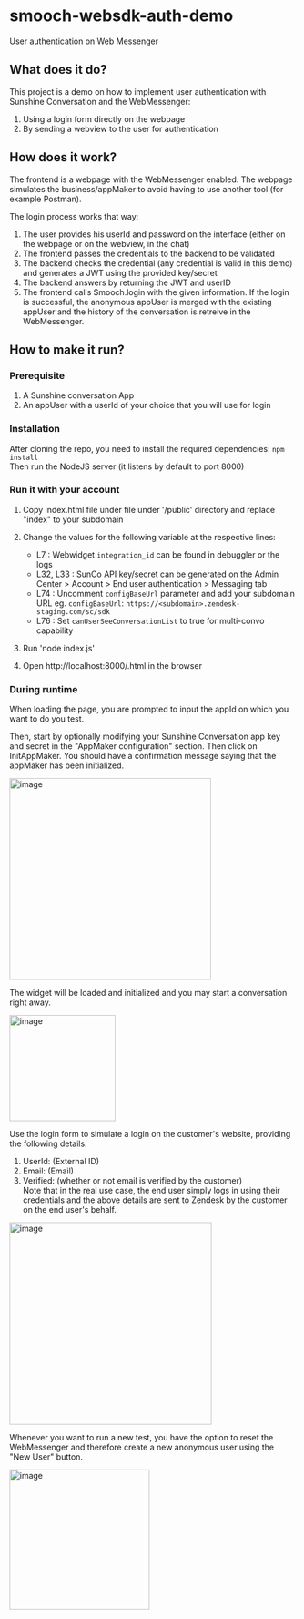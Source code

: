# smooch-websdk-auth-demo
User authentication on Web Messenger

## What does it do?
This project is a demo on how to implement user authentication with Sunshine Conversation and the WebMessenger:
1. Using a login form directly on the webpage
1. By sending a webview to the user for authentication 


## How does it work?
The frontend is a webpage with the WebMessenger enabled. The webpage simulates the business/appMaker to avoid having to use another tool (for example Postman).

The login process works that way:
1. The user provides his userId and password on the interface (either on the webpage or on the webview, in the chat) 
2. The frontend passes the credentials to the backend to be validated
3. The backend checks the credential (any credential is valid in this demo) and generates a JWT using the provided key/secret
4. The backend answers by returning the JWT and userID
5. The frontend calls Smooch.login with the given information. If the login is successful, the anonymous appUser is merged with the existing appUser and the history of the conversation is retreive in the WebMessenger.

## How to make it run?

### Prerequisite
1. A Sunshine conversation App
2. An appUser with a userId of your choice that you will use for login

### Installation
After cloning the repo, you need to install the required dependencies:
`npm install`<br>
Then run the NodeJS server (it listens by default to port 8000)

### Run it with your account
 1. Copy index.html file under file under '/public' directory and replace "index" to your subdomain

 2. Change the values for the following variable at the respective lines:
     - L7 : Webwidget `integration_id` can be found in debuggler or the logs
     - L32, L33 : SunCo API key/secret can be generated on the Admin Center > Account > End user authentication > Messaging tab
     - L74 : Uncomment `configBaseUrl` parameter and add your subdomain URL eg. `configBaseUrl`: `https://<subdomain>.zendesk-staging.com/sc/sdk`
     - L76 : Set `canUserSeeConversationList` to true for multi-convo capability

 3. Run 'node index.js'

 4. Open http://localhost:8000/<subdomain>.html in the browser

### During runtime
When loading the page, you are prompted to input the appId on which you want to do you test.

Then, start by optionally modifying your Sunshine Conversation app key and secret in the "AppMaker configuration" section. Then click on InitAppMaker. You should have a confirmation message saying that the appMaker has been initialized.

<img width="354" alt="image" src="https://github.com/zendesk/sunshine-conversations-websdk-auth-demo/assets/97223593/81c15b17-2471-4245-90e3-e95e4b6156df">

The widget will be loaded and initialized and you may start a conversation right away.

<img width="186" alt="image" src="https://github.com/zendesk/sunshine-conversations-websdk-auth-demo/assets/97223593/fce609d2-a86e-489e-9f35-45a50082895b">

Use the login form to simulate a login on the customer's website, providing the following details:<br>
1. UserId: (External ID)
2. Email: (Email)
3. Verified: (whether or not email is verified by the customer)
<br>Note that in the real use case, the end user simply logs in using their credentials and the above details are sent to Zendesk by the customer on the end user's behalf.

<img width="355" alt="image" src="https://github.com/zendesk/sunshine-conversations-websdk-auth-demo/assets/97223593/b356a465-4332-4a74-95e9-3debde38d01c">

Whenever you want to run a new test, you have the option to reset the WebMessenger and therefore create a new anonymous user using the "New User" button.

<img width="246" alt="image" src="https://github.com/zendesk/sunshine-conversations-websdk-auth-demo/assets/97223593/f3c1f0d6-6243-48ea-96bb-e0370ca8b6d5">

